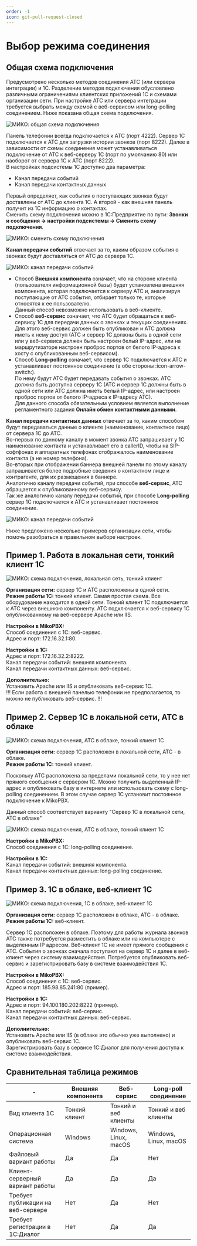 ```yaml
---
order: -1
icon: git-pull-request-closed
---
```


# Выбор режима соединения
## Общая схема подключения
Предусмотрено несколько методов соединения АТС (или сервера интеграции) и 1С. Разделение методов подключения обусловлено различными ограничениями клиентских приложений 1С и схемами организации сети. При настройке АТС или сервера интеграции требуется выбрать между схемой с веб-сервисом или long-polling соединением. Ниже показана общая схема подключения.

<img class="miko-shadow"  
    src="/assets/root-guides/select-connection-mode/sposob_0.png"
    alt="МИКО: общая схема подключения"
/> 

Панель телефонии всегда подключается к АТС (порт 4222). Сервер 1С подключается к АТС для загрузки истории звонков (порт 8222). Далее в зависимости от схемы соединения может устанавливаться подключение от АТС к веб-серверу 1С (порт по умолчанию 80) или наоборот от сервера 1С к АТС (порт 8222).  
В настройках подсистемы 1С доступно два параметра:
- Канал передачи событий
- Канал передачи контактных данных  

Первый определяет, как события о поступающих звонках будут доставлены от АТС до клиента 1С. А второй - как внешняя панель получит из 1С информацию о контактах.  
Сменить схему подключения можно в 1С:Предприятие по пути: **Звонки и сообщения -> настройки подсистемы -> Сменить схему подключения**.

<img class="miko-shadow"  
    src="/assets/root-guides/select-connection-mode/smenit_shemu.gif"
    alt="МИКО: сменить схему подключения"
/> 

**Канал передачи событий** отвечает за то, каким образом события о звонках будут доставляться от АТС до сервера 1С.

<img class="miko-shadow"  
    src="/assets/root-guides/select-connection-mode/sposob_4_1.png"
    alt="МИКО: канал передачи событий"
/> 

- Способ **Внешняя компонента** означает, что на стороне клиента (пользователя информационной базы) будет установлена внешняя компонента, которая подключается к серверу АТС и, анализируя поступающие от АТС события, отбирает только те, которые относятся к ее пользователю. <br>
Данный способ невозможно использовать в веб-клиенте.
- Способ **веб-сервис** означает, что АТС будет обращаться к веб-сервису 1С для передачи данных о звонках и текущих соединениях. <br>
Для этого веб-сервис должен быть опубликован и АТС должна иметь к нему доступ (АТС и сервер 1С должны быть в одной сети или у веб-сервиса должен быть настроен белый IP-адрес, или на маршрутизаторе настроен проброс портов от белого IP-адреса к хосту с опубликованным веб-сервисом). <br> 
- Способ **Long-polling** означает, что сервер 1С подключается к АТС и устанавливает постоянное соединение (в обе стороны :icon-arrow-switch:). <br> По нему будут АТС будет передавать события о звонках. АТС должна быть доступна серверу 1С (АТС и сервер 1С должны быть в одной сети или АТС должна иметь белый IP-адрес, или настроен проброс портов от белого IP-адреса к IP-адресу АТС). <br> 
Для данного способа обязательным условием является выполнение регламентного задания **Онлайн обмен контактными данными**.

**Канал передачи контактных данных** отвечает за то, каким способом будут передаваться данные о клиенте (наименование, контактное лицо) от сервера 1С до АТС. <br> 
Во-первых по данному каналу в момент звонка АТС запрашивает у 1С наименование контакта и устанавливает его в callerID, чтобы на SIP-софтфонах и аппаратных телефонах отображалось наименование контакта (а не номер телефона). <br> 
Во-вторых при отображении баннера внешней панели по этому каналу запрашивается более подробные сведения о контактном лице и контрагенте, для их размещения в баннере. <br> 
Аналогично каналу передачи событий, при способе **веб-сервис**, АТС обращается к опубликованному веб-сервису. <br>
Так же аналогично каналу передачи событий, при способе **Long-polling** сервер 1С подключается к АТС и устанавливает постоянное соединение.

<img class="miko-shadow"  
    src="/assets/root-guides/select-connection-mode/sposob_4_2.png"
    alt="МИКО: канал передачи событий"
/> 

Ниже предложено несколько примеров организации сети, чтобы помочь разобраться в правильном выборе настроек.

## Пример 1. Работа в локальная сети, тонкий клиент 1С

<img class="miko-shadow"  
    src="/assets/root-guides/select-connection-mode/sposob_1.png"
    alt="МИКО: схема подключения, локальная сеть, тонкий клиент"
/> 

**Организация сети:** сервер 1С и АТС расположены в одной сети.  
**Режим работы 1С:** тонкий клиент.
Самая простая схема. Все оборудование находится в одной сети. Тонкий клиент 1С подключается к АТС через внешнюю компоненту. АТС подключается к веб-сервису 1С опубликованному на веб-сервере Apache или IIS.  

**Настройки в MikoPBX:**  
Способ соединения с 1С: веб-сервис.  
Адрес и порт: 172.16.32.1:80.  

**Настройки в 1С:**  
Адрес и порт: 172.16.32.2:8222.  
Канал передачи событий: внешняя компонента.  
Канал передачи контактных данных: веб-сервис.

**Дополнительно:**  
Установить Apache или IIS и опубликовать веб-сервис 1С.  
!!!
Если работа с внешней панелью телефонии не предполагается, то можно не публиковать веб-сервис.
!!!

## Пример 2. Сервер 1С в локальной сети, АТС в облаке

<img class="miko-shadow"  
    src="/assets/root-guides/select-connection-mode/sposob_2.png"
    alt="МИКО: схема подключения, АТС в облаке, тонкий клиент 1С"
/> 

**Организация сети:** сервер 1С расположен в локальной сети, АТС - в облаке.  
**Режим работы 1С:** тонкий клиент.  

Поскольку АТС расположена за пределами локальной сети, то у нее нет прямого сообщения с сервером 1С. Можно получить выделенный IP-адрес и опубликовать базу в интернете или использовать схему с long-polling соединением. В этом случае сервер 1С установит постоянное подключение к MikoPBX.  

Данный способ соответствует варианту "Сервер 1С в локальной сети, АТС в облаке"

<img class="miko-shadow"  
    src="/assets/root-guides/select-connection-mode/sposob_2_1.png"
    alt="МИКО: схема подключения, АТС в облаке, тонкий клиент 1С"
/> 

**Настройки в MikoPBX:**  
Способ соединения с 1С: long-polling соединение.  

**Настройки в 1С:**  
Канал передачи событий: внешняя компонента.  
Канал передачи контактных данных: long-polling соединение.  

## Пример 3. 1С в облаке, веб-клиент 1С

<img class="miko-shadow"  
    src="/assets/root-guides/select-connection-mode/sposob_3.png"
    alt="МИКО: схема подключения, 1С в облаке, веб-клиент 1С"
/> 

**Организация сети:** сервер 1С расположен в облаке, АТС - в облаке.  
**Режим работы 1С:** веб-клиент.  

Сервер 1С расположен в облаке. Поэтому для работы журнала звонков АТС также потребуется разместить в облаке или на компьютере с выделенным IP адресом. Веб-клиент 1С не имеет прямого сообщения с АТС. События о звонках сначала поступают на сервер 1С и далее в веб-клиент через систему взаимодействия. Потребуется опубликовать веб-сервис и зарегистрировать базу в системе взаимодействия 1С.  

**Настройки в MikoPBX:**  
Способ соединения с 1С: веб-сервис.  
Адрес и порт: 185.98.85.241:80 (пример).  

**Настройки в 1С:**  
Адрес и порт: 94.100.180.202:8222 (пример).  
Канал передачи событий: веб-сервис.  
Канал передачи контактных данных: веб-сервис.  

**Дополнительно:**  
Установить Apache или IIS (в облаке это обычно уже выполнено) и опубликовать веб-сервис 1С.  
Зарегистрировать базу в сервисе 1С:Диалог для получения доступа к системе взаимодействия.  

## Сравнительная таблица режимов

| -                                 | Внешняя компонента | Веб-сервис            | Long-poll соединение  |
|-----------------------------------|--------------------|-----------------------|-----------------------|
| Вид клиента 1С                    | Тонкий клиент      | Тонкий и веб клиенты  | Тонкий и веб клиенты  |
| Операционная система              | Windows            | Windows, Linux, macOS | Windows, Linux, macOS |
| Файловый вариант работы           | Да                 | Да                    | Нет                   |
| Клиент-серверный вариант работы   | Да                 | Да                    | Да                    |
| Требует публикации на веб-сервере | Нет                | Да                    | Нет                   |
| Требует регистрации в 1С:Диалог   | Нет                | Да                    | Да                    |